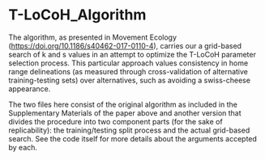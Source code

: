 # T-LoCoH_Algorithm

The algorithm, as presented in Movement Ecology (https://doi.org/10.1186/s40462-017-0110-4), carries our a grid-based search of k and s values in an attempt to optimize the T-LoCoH parameter selection process. This particular approach values consistency in home range delineations (as measured through cross-validation of alternative training-testing sets) over alternatives, such as avoiding a swiss-cheese appearance.

The two files here consist of the original algorithm as included in the Supplementary Materials of the paper above and another version that divides the procedure into two component parts (for the sake of replicability): the training/testing split process and the actual grid-based search. See the code itself for more details about the arguments accepted by each.

